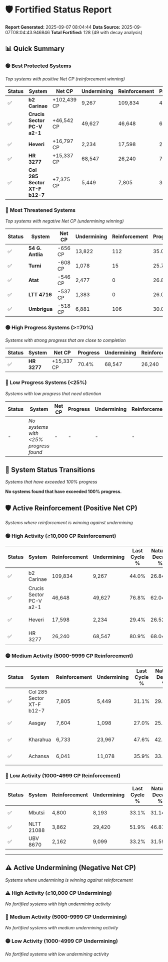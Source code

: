 # 🛡️ Fortified Status Report

**Report Generated:** 2025-09-07 08:04:44
**Data Source:** 2025-09-07T08:04:43.946846
**Total Fortified:** 128 (49 with decay analysis)

## 📊 Quick Summary

### 🟢 **Best Protected Systems**
*Top systems with positive Net CP (reinforcement winning)*

| Status | System | Net CP | Undermining | Reinforcement | Progress |
|--------|--------|--------|-------------|---------------|----------|
| ✅ | **b2 Carinae** | +102,439 CP | 9,267 | 109,834 | 42.6% |
| ✅ | **Crucis Sector PC-V a2-1** | +46,542 CP | 49,627 | 46,648 | 69.2% |
| ✅ | **Heveri** | +16,797 CP | 2,234 | 17,598 | 29.1% |
| ✅ | **HR 3277** | +15,337 CP | 68,547 | 26,240 | 70.4% |
| ✅ | **Col 285 Sector XT-F b12-7** | +7,375 CP | 5,449 | 7,805 | 30.3% |

### 🔴 **Most Threatened Systems**
*Top systems with negative Net CP (undermining winning)*

| Status | System | Net CP | Undermining | Reinforcement | Progress |
|--------|--------|--------|-------------|---------------|----------|
| ✅ | **54 G. Antlia** | -656 CP | 13,822 | 112 | 35.0% |
| ✅ | **Turni** | -608 CP | 1,078 | 15 | 25.7% |
| ✅ | **Atat** | -546 CP | 2,477 | 0 | 26.8% |
| ✅ | **LTT 4716** | -537 CP | 1,383 | 0 | 26.0% |
| ✅ | **Umbrigua** | -518 CP | 6,881 | 106 | 30.0% |

### 🟢 **High Progress Systems (>=70%)**
*Systems with strong progress that are close to completion*

| Status | System | Net CP | Progress | Undermining | Reinforcement |
|--------|--------|--------|----------|-------------|---------------|
| ✅ | **HR 3277** | +15,337 CP | 70.4% | 68,547 | 26,240 |

### 🔴 **Low Progress Systems (<25%)**
*Systems with low progress that need attention*

| Status | System | Net CP | Progress | Undermining | Reinforcement |
|--------|--------|--------|----------|-------------|---------------|
| - | *No systems with <25% progress found* | - | - | - | - |
## 🔄 System Status Transitions
*Systems that have exceeded 100% progress*

**No systems found that have exceeded 100% progress.**

## 🛡️ Active Reinforcement (Positive Net CP)
*Systems where reinforcement is winning against undermining*

### 🟢 High Activity (≥10,000 CP Reinforcement)

| Status | System | Reinforcement | Undermining | Last Cycle % | Natural Decay % | Current Progress % | Current CP | Net CP | Activity |
|--------|--------|---------------|-------------|--------------|-----------------|-------------------|------------|--------|----------|
| ✅ | b2 Carinae | 109,834 | 9,267 | 44.0% | 26.84% | 42.6% | 276,900 | +102,439 | 🟢 High Reinforcement |
| ✅ | Crucis Sector PC-V a2-1 | 46,648 | 49,627 | 76.8% | 62.04% | 69.2% | 449,800 | +46,542 | 🟢 High Reinforcement |
| ✅ | Heveri | 17,598 | 2,234 | 29.4% | 26.52% | 29.1% | 189,150 | +16,797 | 🟢 High Reinforcement |
| ✅ | HR 3277 | 26,240 | 68,547 | 80.9% | 68.04% | 70.4% | 457,600 | +15,337 | 🟢 High Reinforcement |

### 🟡 Medium Activity (5000-9999 CP Reinforcement)

| Status | System | Reinforcement | Undermining | Last Cycle % | Natural Decay % | Current Progress % | Current CP | Net CP | Activity |
|--------|--------|---------------|-------------|--------------|-----------------|-------------------|------------|--------|----------|
| ✅ | Col 285 Sector XT-F b12-7 | 7,805 | 5,449 | 31.1% | 29.17% | 30.3% | 196,950 | +7,375 | 🟡 Medium Reinforcement |
| ✅ | Aasgay | 7,604 | 1,098 | 27.0% | 25.74% | 26.8% | 174,200 | +6,889 | 🟡 Medium Reinforcement |
| ✅ | Kharahua | 6,733 | 23,967 | 47.6% | 42.92% | 43.9% | 285,350 | +6,399 | 🟡 Medium Reinforcement |
| ✅ | Achansa | 6,041 | 11,078 | 35.9% | 33.33% | 34.2% | 222,300 | +5,626 | 🟡 Medium Reinforcement |

### 🔴 Low Activity (1000-4999 CP Reinforcement)

| Status | System | Reinforcement | Undermining | Last Cycle % | Natural Decay % | Current Progress % | Current CP | Net CP | Activity |
|--------|--------|---------------|-------------|--------------|-----------------|-------------------|------------|--------|----------|
| ✅ | Mbutsi | 4,800 | 8,193 | 33.1% | 31.14% | 31.8% | 206,700 | +4,298 | 🔵 Low Reinforcement |
| ✅ | NLTT 21088 | 3,862 | 29,420 | 51.9% | 46.87% | 47.4% | 308,100 | +3,431 | 🔵 Low Reinforcement |
| ✅ | UBV 8670 | 2,162 | 9,099 | 33.2% | 31.59% | 31.8% | 206,700 | +1,365 | 🔵 Low Reinforcement |


---

## ⚠️ Active Undermining (Negative Net CP)
*Systems where undermining is winning against reinforcement*

### ⚠️ High Activity (≥10,000 CP Undermining)

*No fortified systems with high undermining activity*

### 🔶 Medium Activity (5000-9999 CP Undermining)

*No fortified systems with medium undermining activity*

### 🟡 Low Activity (1000-4999 CP Undermining)

*No fortified systems with low undermining activity*
